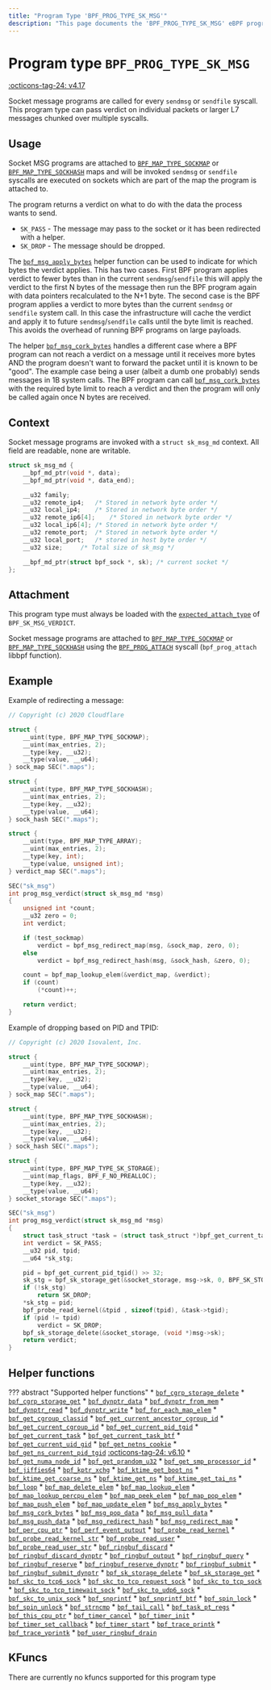 ```yaml
---
title: "Program Type 'BPF_PROG_TYPE_SK_MSG'"
description: "This page documents the 'BPF_PROG_TYPE_SK_MSG' eBPF program type, including its definition, usage, program types that can use it, and examples."
---
```

# Program type `BPF_PROG_TYPE_SK_MSG`

<!-- [FEATURE_TAG](BPF_PROG_TYPE_SK_MSG) -->
[:octicons-tag-24: v4.17](https://github.com/torvalds/linux/commit/4f738adba30a7cfc006f605707e7aee847ffefa0)
<!-- [/FEATURE_TAG] -->

Socket message programs are called for every `sendmsg` or `sendfile` syscall. This program type can pass verdict on individual packets or larger L7 messages chunked over multiple syscalls.

## Usage

Socket MSG programs are attached to [`BPF_MAP_TYPE_SOCKMAP`](../map-type/BPF_MAP_TYPE_SOCKMAP.md) or [`BPF_MAP_TYPE_SOCKHASH`](../map-type/BPF_MAP_TYPE_SOCKHASH.md) maps and will be invoked `sendmsg` or `sendfile` syscalls are executed on sockets which are part of the map the program is attached to.

The program returns a verdict on what to do with the data the process wants to send.

* `SK_PASS` - The message may pass to the socket or it has been redirected with a helper.
* `SK_DROP` - The message should be dropped.

The [`bpf_msg_apply_bytes`](../helper-function/bpf_msg_apply_bytes.md) helper function can be used to indicate for which bytes the verdict applies. This has two cases. First BPF program applies
verdict to fewer bytes than in the current `sendmsg`/`sendfile` this will apply the verdict to the first N bytes of the message then run the BPF program again with data pointers recalculated to the N+1 byte. The second case is the BPF program applies a verdict to more bytes than the current `sendmsg` or `sendfile` system call. In this case the infrastructure will cache the verdict and apply it to future `sendmsg`/`sendfile` calls until the byte limit is reached. This avoids the overhead of running BPF programs on large payloads.

The helper [`bpf_msg_cork_bytes`](../helper-function/bpf_msg_cork_bytes.md) handles a different case where a BPF program can not reach a verdict on a message until it receives more bytes AND the program doesn't want to forward the packet until it is known to be "good". The example case being a user (albeit a dumb one probably) sends messages in 1B system calls. The BPF program can call [`bpf_msg_cork_bytes`](../helper-function/bpf_msg_cork_bytes.md) with the required byte limit to reach a verdict and then the program will only be called again once N bytes are received.

## Context

Socket message programs are invoked with a `struct sk_msg_md` context. All field are readable, none are writable.

```c
struct sk_msg_md {
	__bpf_md_ptr(void *, data);
	__bpf_md_ptr(void *, data_end);

	__u32 family;
	__u32 remote_ip4;	/* Stored in network byte order */
	__u32 local_ip4;	/* Stored in network byte order */
	__u32 remote_ip6[4];	/* Stored in network byte order */
	__u32 local_ip6[4];	/* Stored in network byte order */
	__u32 remote_port;	/* Stored in network byte order */
	__u32 local_port;	/* stored in host byte order */
	__u32 size;		/* Total size of sk_msg */

	__bpf_md_ptr(struct bpf_sock *, sk); /* current socket */
};
```

## Attachment

This program type must always be loaded with the [`expected_attach_type`](../syscall/BPF_PROG_LOAD.md#expected_attach_type) of `BPF_SK_MSG_VERDICT`.

Socket message programs are attached to [`BPF_MAP_TYPE_SOCKMAP`](../map-type/BPF_MAP_TYPE_SOCKMAP.md) or [`BPF_MAP_TYPE_SOCKHASH`](../map-type/BPF_MAP_TYPE_SOCKHASH.md) using the [`BPF_PROG_ATTACH`](../syscall/BPF_PROG_ATTACH.md) syscall (`bpf_prog_attach` libbpf function).

## Example

Example of redirecting a message:

```c
// Copyright (c) 2020 Cloudflare

struct {
	__uint(type, BPF_MAP_TYPE_SOCKMAP);
	__uint(max_entries, 2);
	__type(key, __u32);
	__type(value, __u64);
} sock_map SEC(".maps");

struct {
	__uint(type, BPF_MAP_TYPE_SOCKHASH);
	__uint(max_entries, 2);
	__type(key, __u32);
	__type(value, __u64);
} sock_hash SEC(".maps");

struct {
	__uint(type, BPF_MAP_TYPE_ARRAY);
	__uint(max_entries, 2);
	__type(key, int);
	__type(value, unsigned int);
} verdict_map SEC(".maps");

SEC("sk_msg")
int prog_msg_verdict(struct sk_msg_md *msg)
{
	unsigned int *count;
	__u32 zero = 0;
	int verdict;

	if (test_sockmap)
		verdict = bpf_msg_redirect_map(msg, &sock_map, zero, 0);
	else
		verdict = bpf_msg_redirect_hash(msg, &sock_hash, &zero, 0);

	count = bpf_map_lookup_elem(&verdict_map, &verdict);
	if (count)
		(*count)++;

	return verdict;
}
```

Example of dropping based on PID and TPID:

```c
// Copyright (c) 2020 Isovalent, Inc.

struct {
	__uint(type, BPF_MAP_TYPE_SOCKMAP);
	__uint(max_entries, 2);
	__type(key, __u32);
	__type(value, __u64);
} sock_map SEC(".maps");

struct {
	__uint(type, BPF_MAP_TYPE_SOCKHASH);
	__uint(max_entries, 2);
	__type(key, __u32);
	__type(value, __u64);
} sock_hash SEC(".maps");

struct {
	__uint(type, BPF_MAP_TYPE_SK_STORAGE);
	__uint(map_flags, BPF_F_NO_PREALLOC);
	__type(key, __u32);
	__type(value, __u64);
} socket_storage SEC(".maps");

SEC("sk_msg")
int prog_msg_verdict(struct sk_msg_md *msg)
{
	struct task_struct *task = (struct task_struct *)bpf_get_current_task();
	int verdict = SK_PASS;
	__u32 pid, tpid;
	__u64 *sk_stg;

	pid = bpf_get_current_pid_tgid() >> 32;
	sk_stg = bpf_sk_storage_get(&socket_storage, msg->sk, 0, BPF_SK_STORAGE_GET_F_CREATE);
	if (!sk_stg)
		return SK_DROP;
	*sk_stg = pid;
	bpf_probe_read_kernel(&tpid , sizeof(tpid), &task->tgid);
	if (pid != tpid)
		verdict = SK_DROP;
	bpf_sk_storage_delete(&socket_storage, (void *)msg->sk);
	return verdict;
}
```


## Helper functions

<!-- DO NOT EDIT MANUALLY -->
<!-- [PROG_HELPER_FUNC_REF] -->
??? abstract "Supported helper functions"
    * [`bpf_cgrp_storage_delete`](../helper-function/bpf_cgrp_storage_delete.md)
    * [`bpf_cgrp_storage_get`](../helper-function/bpf_cgrp_storage_get.md)
    * [`bpf_dynptr_data`](../helper-function/bpf_dynptr_data.md)
    * [`bpf_dynptr_from_mem`](../helper-function/bpf_dynptr_from_mem.md)
    * [`bpf_dynptr_read`](../helper-function/bpf_dynptr_read.md)
    * [`bpf_dynptr_write`](../helper-function/bpf_dynptr_write.md)
    * [`bpf_for_each_map_elem`](../helper-function/bpf_for_each_map_elem.md)
    * [`bpf_get_cgroup_classid`](../helper-function/bpf_get_cgroup_classid.md)
    * [`bpf_get_current_ancestor_cgroup_id`](../helper-function/bpf_get_current_ancestor_cgroup_id.md)
    * [`bpf_get_current_cgroup_id`](../helper-function/bpf_get_current_cgroup_id.md)
    * [`bpf_get_current_pid_tgid`](../helper-function/bpf_get_current_pid_tgid.md)
    * [`bpf_get_current_task`](../helper-function/bpf_get_current_task.md)
    * [`bpf_get_current_task_btf`](../helper-function/bpf_get_current_task_btf.md)
    * [`bpf_get_current_uid_gid`](../helper-function/bpf_get_current_uid_gid.md)
    * [`bpf_get_netns_cookie`](../helper-function/bpf_get_netns_cookie.md)
    * [`bpf_get_ns_current_pid_tgid`](../helper-function/bpf_get_ns_current_pid_tgid.md) [:octicons-tag-24: v6.10](https://github.com/torvalds/linux/commit/eb166e522c77699fc19bfa705652327a1e51a117)
    * [`bpf_get_numa_node_id`](../helper-function/bpf_get_numa_node_id.md)
    * [`bpf_get_prandom_u32`](../helper-function/bpf_get_prandom_u32.md)
    * [`bpf_get_smp_processor_id`](../helper-function/bpf_get_smp_processor_id.md)
    * [`bpf_jiffies64`](../helper-function/bpf_jiffies64.md)
    * [`bpf_kptr_xchg`](../helper-function/bpf_kptr_xchg.md)
    * [`bpf_ktime_get_boot_ns`](../helper-function/bpf_ktime_get_boot_ns.md)
    * [`bpf_ktime_get_coarse_ns`](../helper-function/bpf_ktime_get_coarse_ns.md)
    * [`bpf_ktime_get_ns`](../helper-function/bpf_ktime_get_ns.md)
    * [`bpf_ktime_get_tai_ns`](../helper-function/bpf_ktime_get_tai_ns.md)
    * [`bpf_loop`](../helper-function/bpf_loop.md)
    * [`bpf_map_delete_elem`](../helper-function/bpf_map_delete_elem.md)
    * [`bpf_map_lookup_elem`](../helper-function/bpf_map_lookup_elem.md)
    * [`bpf_map_lookup_percpu_elem`](../helper-function/bpf_map_lookup_percpu_elem.md)
    * [`bpf_map_peek_elem`](../helper-function/bpf_map_peek_elem.md)
    * [`bpf_map_pop_elem`](../helper-function/bpf_map_pop_elem.md)
    * [`bpf_map_push_elem`](../helper-function/bpf_map_push_elem.md)
    * [`bpf_map_update_elem`](../helper-function/bpf_map_update_elem.md)
    * [`bpf_msg_apply_bytes`](../helper-function/bpf_msg_apply_bytes.md)
    * [`bpf_msg_cork_bytes`](../helper-function/bpf_msg_cork_bytes.md)
    * [`bpf_msg_pop_data`](../helper-function/bpf_msg_pop_data.md)
    * [`bpf_msg_pull_data`](../helper-function/bpf_msg_pull_data.md)
    * [`bpf_msg_push_data`](../helper-function/bpf_msg_push_data.md)
    * [`bpf_msg_redirect_hash`](../helper-function/bpf_msg_redirect_hash.md)
    * [`bpf_msg_redirect_map`](../helper-function/bpf_msg_redirect_map.md)
    * [`bpf_per_cpu_ptr`](../helper-function/bpf_per_cpu_ptr.md)
    * [`bpf_perf_event_output`](../helper-function/bpf_perf_event_output.md)
    * [`bpf_probe_read_kernel`](../helper-function/bpf_probe_read_kernel.md)
    * [`bpf_probe_read_kernel_str`](../helper-function/bpf_probe_read_kernel_str.md)
    * [`bpf_probe_read_user`](../helper-function/bpf_probe_read_user.md)
    * [`bpf_probe_read_user_str`](../helper-function/bpf_probe_read_user_str.md)
    * [`bpf_ringbuf_discard`](../helper-function/bpf_ringbuf_discard.md)
    * [`bpf_ringbuf_discard_dynptr`](../helper-function/bpf_ringbuf_discard_dynptr.md)
    * [`bpf_ringbuf_output`](../helper-function/bpf_ringbuf_output.md)
    * [`bpf_ringbuf_query`](../helper-function/bpf_ringbuf_query.md)
    * [`bpf_ringbuf_reserve`](../helper-function/bpf_ringbuf_reserve.md)
    * [`bpf_ringbuf_reserve_dynptr`](../helper-function/bpf_ringbuf_reserve_dynptr.md)
    * [`bpf_ringbuf_submit`](../helper-function/bpf_ringbuf_submit.md)
    * [`bpf_ringbuf_submit_dynptr`](../helper-function/bpf_ringbuf_submit_dynptr.md)
    * [`bpf_sk_storage_delete`](../helper-function/bpf_sk_storage_delete.md)
    * [`bpf_sk_storage_get`](../helper-function/bpf_sk_storage_get.md)
    * [`bpf_skc_to_tcp6_sock`](../helper-function/bpf_skc_to_tcp6_sock.md)
    * [`bpf_skc_to_tcp_request_sock`](../helper-function/bpf_skc_to_tcp_request_sock.md)
    * [`bpf_skc_to_tcp_sock`](../helper-function/bpf_skc_to_tcp_sock.md)
    * [`bpf_skc_to_tcp_timewait_sock`](../helper-function/bpf_skc_to_tcp_timewait_sock.md)
    * [`bpf_skc_to_udp6_sock`](../helper-function/bpf_skc_to_udp6_sock.md)
    * [`bpf_skc_to_unix_sock`](../helper-function/bpf_skc_to_unix_sock.md)
    * [`bpf_snprintf`](../helper-function/bpf_snprintf.md)
    * [`bpf_snprintf_btf`](../helper-function/bpf_snprintf_btf.md)
    * [`bpf_spin_lock`](../helper-function/bpf_spin_lock.md)
    * [`bpf_spin_unlock`](../helper-function/bpf_spin_unlock.md)
    * [`bpf_strncmp`](../helper-function/bpf_strncmp.md)
    * [`bpf_tail_call`](../helper-function/bpf_tail_call.md)
    * [`bpf_task_pt_regs`](../helper-function/bpf_task_pt_regs.md)
    * [`bpf_this_cpu_ptr`](../helper-function/bpf_this_cpu_ptr.md)
    * [`bpf_timer_cancel`](../helper-function/bpf_timer_cancel.md)
    * [`bpf_timer_init`](../helper-function/bpf_timer_init.md)
    * [`bpf_timer_set_callback`](../helper-function/bpf_timer_set_callback.md)
    * [`bpf_timer_start`](../helper-function/bpf_timer_start.md)
    * [`bpf_trace_printk`](../helper-function/bpf_trace_printk.md)
    * [`bpf_trace_vprintk`](../helper-function/bpf_trace_vprintk.md)
    * [`bpf_user_ringbuf_drain`](../helper-function/bpf_user_ringbuf_drain.md)
<!-- [/PROG_HELPER_FUNC_REF] -->

## KFuncs

<!-- [PROG_KFUNC_REF] -->
There are currently no kfuncs supported for this program type
<!-- [/PROG_KFUNC_REF] -->


